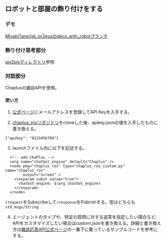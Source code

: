 ## ロボットと部屋の飾り付けをする

### デモ

[MiyabiTane/jsk_pr2eusのdeco_with_robotブランチ](https://github.com/MiyabiTane/jsk_pr2eus/tree/deco_with_robot/pr2eus_tutorials)

### 飾り付け思考部分

[pix2pixディレクトリ](https://github.com/MiyabiTane/Deco_with_robot/tree/main/pix2pix)参照

### 対話部分

Chaplusの雑談APIを使用。

#### 使い方

1. [公式ページ](http://www.chaplus.jp/api)にメールアドレスを登録してAPI Keyを入手する。

2. [chaplus_rosリポジトリ](https://github.com/MiyabiTane/jsk_3rdparty/tree/deco_with_robot/chaplus_ros)をcloneした後、apikey.jsonの値を入手したものに書き換える。
```
{"apikey": "0123456789"}
```

3. launchファイル内に以下を記述する。
```
  <!-- add ChaPlus -->
  <arg name="chatbot_engine" default="Chaplus" />
  <node pkg="chaplus_ros" type="chaplus_ros_custom.py" name="chaplus_ros"
        output="screen" >
    <rosparam subst_value="true">
      chatbot_engine: $(arg chatbot_engine)
    </rosparam>
  </node>
```

```/request```をSubscribeして```/response```をPubrishする。型はどちらも```std_msgs/String```

4. エージェントのタイプや、特定の質問に対する返答を指定したい場合など、APIをカスタマイズしたい場合はcustom.jsonを書き換える。詳細と書き換え方は[雑談応答API公式ページ](https://k-masashi.github.io/chaplus-api-doc/ChatAPI.html)の一番下に載っているサンプルコードを参考にする。



